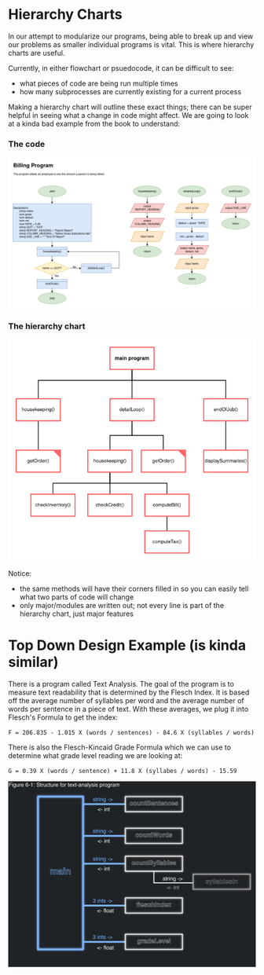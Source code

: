 # Hierarchy Charts

In our attempt to modularize our programs, being able to break up and view our problems
as smaller individual programs is vital. This is where hierarchy charts are useful.

Currently, in either flowchart or psuedocode, it can be difficult to see:
- what pieces of code are being run multiple times
- how many subprocesses are currently existing for a current process

Making a hierarchy chart will outline these exact things; there can be super helpful in seeing what a change 
in code might affect. We are going to look at a kinda bad example from the book to understand:

### The code

![billing_program.png](assets/billing_program.png)

### The hierarchy chart

![hier_chart.png](assets/hier_chart.png)

Notice:
- the same methods will have their corners filled in so you can easily tell what two parts of code will change
- only major/modules are written out; not every line is part of the hierarchy chart, just major features


# Top Down Design Example (is kinda similar)

There is a program called Text Analysis. The goal of the program
is to measure text readability that is determined by the Flesch Index. It is based off
the average number of syllables per word and the average number of words per sentence in a piece of text.
With these averages, we plug it into Flesch's Formula to get the index:
```
F = 206.835 - 1.015 X (words / sentences) - 84.6 X (syllables / words)
```

There is also the Flesch-Kincaid Grade Formula which we can use to determine what grade level reading we are looking
at:
```
G = 0.39 X (words / sentence) + 11.8 X (syllabes / words) - 15.59
```

![fig_61.png](assets/fig_61.png)
